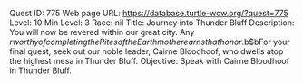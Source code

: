 Quest ID: 775
Web page URL: https://database.turtle-wow.org/?quest=775
Level: 10
Min Level: 3
Race: nil
Title: Journey into Thunder Bluff
Description: You will now be revered within our great city. Any $r worthy of completing the Rites of the Earthmother earns that honor.$b$bFor your final quest, seek out our noble leader, Cairne Bloodhoof, who dwells atop the highest mesa in Thunder Bluff.
Objective: Speak with Cairne Bloodhoof in Thunder Bluff.
